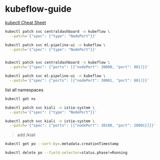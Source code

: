 # kubeflow-guide

[kubectl Cheat Sheet](https://kubernetes.io/docs/reference/kubectl/cheatsheet/)

```bash
kubectl patch svc centraldashboard -n kubeflow \
  --patch='{"spec": {"type": "NodePort"}}'

kubectl patch svc ml-pipeline-ui -n kubeflow \
  --patch='{"spec": {"type": "NodePort"}}'


kubectl patch svc centraldashboard -n kubeflow \
  --patch='{"spec": {"ports": [{"nodePort": 30000, "port": 80}]}}'

kubectl patch svc ml-pipeline-ui -n kubeflow \
  --patch='{"spec": {"ports": [{"nodePort": 30001, "port": 80}]}}'
```

list all namespaces
```bash
kubectl get ns 
```

```bash
kubectl patch svc kiali -n istio-system \
  --patch='{"spec": {"type": "NodePort"}}'

kubectl patch svc kiali -n istio-system \
  --patch='{"spec": {"ports": [{"nodePort": 30100, "port": 20001}]}}'
```
> add /kiali

```bash
kubectl get po --sort-by=.metadata.creationTimestamp
```

```bash
kubectl delete po --field-selector=status.phase!=Running
```
